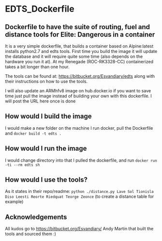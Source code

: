 # EDTS_Dockerfile
## Dockerfile to have the suite of routing, fuel and distance tools for Elite: Dangerous in a container

It is a very simple dockerfile, that builds a container based on Alpine:latest installs python2.7 and edts tools.
First time you build the image it will update the database and it will require quite some time (also depends on the hardware you run it at). At my Renegade (ROC-RK3328-CC) containerized takes a bit longer than one hour. 

The tools can be found at: https://bitbucket.org/Esvandiary/edts along with their instructions on how to use the tools.

I will also update an ARMhfv8 image on hub.docker.io if you want to save time just pull the image instead of building your own with this dockerfile. I will post the URL here once is done

## How would I build the image
I would make a new folder on the machine I run docker, pull the Dockerfile and `docker build -t edts .` 
## How would I run the image
I would change directory into that I pulled the dockerfile, and run `docker run -ti --rm edts sh`
## How would I use the tools?
As it states in their repo/readme: `python ./distance.py Lave Sol Tionisla Diso Leesti Reorte Riedquat Teorge Zeonce` 
(to create a distance table for example)
## Acknowledgements 
All kudos go to https://bitbucket.org/Esvandiary/ Andy Martin that built the tools and sourced them :) 
